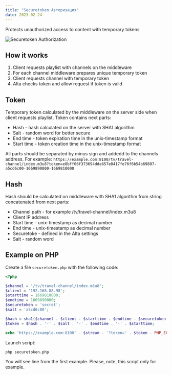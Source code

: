 ```yaml
---
title: "Securetoken Авторизация"
date: 2023-02-24
---
```


Protects unauthorized access to content with temporary tokens

![Securetoken Authorization](https://cdn.cesbo.com/help/alta/ott-settings/authorization/securetoken/options.png)

## How it works

1. Client requests playlist with channels on the middleware
2. For each channel middleware prepares unique temporary token
3. Client requests channel with temporary token
4. Alta checks token and allow request if token is valid

## Token

Temporary token calculated by the middleware on the server side when client requests playlist. Token contains next parts:

- Hash - hash calculated on the server with SHA1 algorithm
- Salt - random word for better secure
- End time - token expiration time in the unix-timestamp format
- Start time - token creation time in the unix-timestamp format

All parts should be separated by minus sign and addedd to the channels address. For example: `https://example.com:8100/tv/travel-channel/index.m3u8?token=e8bff06f373694dda657e8417fe76f6b54b69807-a5cd6c00-1669890000-1669810000`

## Hash

Hash should be calculated on middleware with SHA1 algorithm from string concatenated from next parts:

- Channel path - for example /tv/travel-channel/index.m3u8
- Client IP address
- Start time - unix-timestamp as decimal number
- End time - unix-timestamp as decimal number
- Securetoke - defined in the Alta settings
- Salt - random word

## Example on PHP

Create a file `securetoken.php` with the following code:

```php
<?php

$channel = '/tv/travel-channel/index.m3u8';
$client = '192.168.88.98';
$starttime = 1669810000;
$endtime = 1669890000;
$securetoken = 'secret';
$salt = 'a5cd6c00';

$hash = sha1($channel . $client . $starttime . $endtime . $securetoken . $salt);
$token = $hash . '-' . $salt . '-' . $endtime . '-' . $starttime;

echo 'https://example.com:8100' . $stream . '?token=' . $token . PHP_EOL;
```

Launch script:

```
php securetoken.php
```

You will see line from the first example. Please, note, this script only for example.
